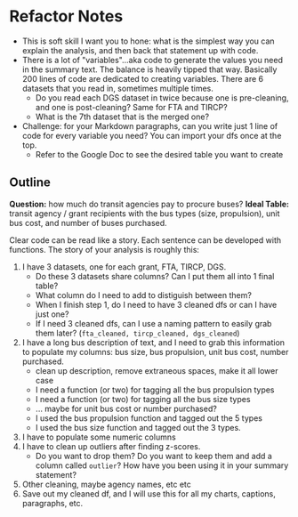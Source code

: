 # Refactor Notes
* This is soft skill I want you to hone: what is the simplest way you can explain the analysis, and then back that statement up with code. 
* There is a lot of "variables"...aka code to generate the values you need in the summary text. The balance is heavily tipped that way. Basically 200 lines of code are dedicated to creating variables. There are 6 datasets that you read in, sometimes multiple times. 
   * Do you read each DGS dataset in twice because one is pre-cleaning, and one is post-cleaning? Same for FTA and TIRCP?
   * What is the 7th dataset that is the merged one?
* Challenge: for your Markdown paragraphs, can you write just 1 line of code for every variable you need? You can import your dfs once at the top. 
   * Refer to the Google Doc to see the desired table you want to create
   
## Outline
**Question:** how much do transit agencies pay to procure buses?
**Ideal Table:** transit agency / grant recipients with the bus types (size, propulsion), unit bus cost, and number of buses purchased.

Clear code can be read like a story. Each sentence can be developed with functions. The story of your analysis is roughly this:

1. I have 3 datasets, one for each grant, FTA, TIRCP, DGS.
   * Do these 3 datasets share columns? Can I put them all into 1 final table?
   * What column do I need to add to distiguish between them?
   * When I finish step 1, do I need to have 3 cleaned dfs or can I have just one?
   * If I need 3 cleaned dfs, can I use a naming pattern to easily grab them later? (`fta_cleaned, tircp_cleaned, dgs_cleaned`)
2. I have a long bus description of text, and I need to grab this information to populate my columns: bus size, bus propulsion, unit bus cost, number purchased.
   * clean up description, remove extraneous spaces, make it all lower case
   * I need a function (or two) for tagging all the bus propulsion types
   * I need a function (or two) for tagging all the bus size types
   * ... maybe for unit bus cost or number purchased?
   * I used the bus propulsion function and tagged out the 5 types
   * I used the bus size function and tagged out the 3 types.
3. I have to populate some numeric columns
4. I have to clean up outliers after finding z-scores.
   * Do you want to drop them? Do you want to keep them and add a column called `outlier`? How have you been using it in your summary statement?
5. Other cleaning, maybe agency names, etc etc 
6. Save out my cleaned df, and I will use this for all my charts, captions, paragraphs, etc.